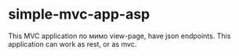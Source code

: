 # simple-mvc-app-asp
This MVC application по мимо view-page, have json endpoints. This application can work as rest, or as mvc.
